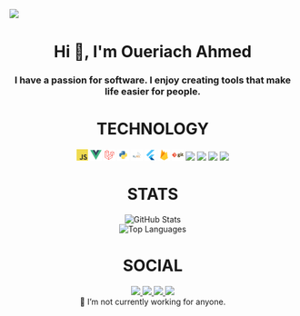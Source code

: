 ![](https://github.com/halfrost/halfrost/blob/master/icons/header_.png)

<h1 align="center">Hi 👋, I'm Oueriach Ahmed</h1>
<h3 align="center">I have a passion for software. I enjoy creating tools that make life easier for people.</h3>

<!-- ![snake gif](https://github.com/usaikoo/usaikoo/blob/output/github-contribution-grid-snake.svg) -->

<h1 align="center">TECHNOLOGY</h1>

<p align="center">
    <code><img height="20" src="https://raw.githubusercontent.com/github/explore/80688e429a7d4ef2fca1e82350fe8e3517d3494d/topics/javascript/javascript.png"></code>
    <code><img height="20" src="https://raw.githubusercontent.com/github/explore/80688e429a7d4ef2fca1e82350fe8e3517d3494d/topics/vue/vue.png"></code>
    <code><img height="20" src="https://raw.githubusercontent.com/github/explore/5c058a388828bb5fde0bcafd4bc867b5bb3f26f3/topics/laravel/laravel.png"></code>
    <code><img height="20" src="https://raw.githubusercontent.com/github/explore/80688e429a7d4ef2fca1e82350fe8e3517d3494d/topics/python/python.png"></code>
    <code><img height="20" src="https://raw.githubusercontent.com/github/explore/80688e429a7d4ef2fca1e82350fe8e3517d3494d/topics/mysql/mysql.png"></code>
    <code><img height="20" src="https://raw.githubusercontent.com/github/explore/80688e429a7d4ef2fca1e82350fe8e3517d3494d/topics/flutter/flutter.png"></code>
    <code><img height="20" src="https://raw.githubusercontent.com/github/explore/80688e429a7d4ef2fca1e82350fe8e3517d3494d/topics/firebase/firebase.png"></code>
    <code><img height="20" src="https://raw.githubusercontent.com/github/explore/80688e429a7d4ef2fca1e82350fe8e3517d3494d/topics/git/git.png"></code>
    <code><img height="20" src="https://upload.wikimedia.org/wikipedia/commons/thumb/d/d9/Node.js_logo.svg/2560px-Node.js_logo.svg.png"></code>
    <code><img height="20" src="https://upload.wikimedia.org/wikipedia/commons/thumb/a/a7/React-icon.svg/2300px-React-icon.svg.png"></code>
    <code><img height="20" src="https://res.cloudinary.com/startup-grind/image/upload/c_fill,dpr_2.0,f_auto,g_center,h_1080,q_100,w_1080/v1/gcs/platform-data-dsc/events/Tailwind_CSS_Logo.svg_GkNDLAs.png"></code>
    <code><img height="20" src="https://upload.wikimedia.org/wikipedia/commons/thumb/b/b2/Bootstrap_logo.svg/1280px-Bootstrap_logo.svg.png"></code>
</p>

<h1 align="center">STATS</h1>
<div align="center">
    <img src="https://github-readme-stats.vercel.app/api?username=ItsTimonExe&show_icons=true&theme=radical" alt="GitHub Stats" />
    <br>
    <img src="https://github-readme-stats.vercel.app/api/top-langs/?username=ItsTimonExe&layout=compact&theme=radical" alt="Top Languages" />
</div>

<h1 align="center">SOCIAL</h1>
<div align="center">
    <a href="https://" target="blank">
        <img src="https://img.icons8.com/color/344/webmoney.png" width="20"></img>
    </a>
    <a href="https://www.linkedin.com/in/ahmed-oueriach" target="blank">
        <img src="https://img.icons8.com/fluency/344/linkedin-circled.png" width="20"></img>
    </a>
    <a href="https://www.instagram.com/weriach_ahmed" target="blank">
        <img src="https://img.icons8.com/ios-filled/344/4a90e2/instagram-new--v1.png" width="20"></img>
    </a>
    <a href="mailto:oueriachahmed@gmail.com" target="blank">
        <img src="https://img.icons8.com/ios-filled/344/4a90e2/gmail-new.png" width="20"></img>
    </a>
    </br>
    🔭 I’m not currently working for anyone.
</div>
